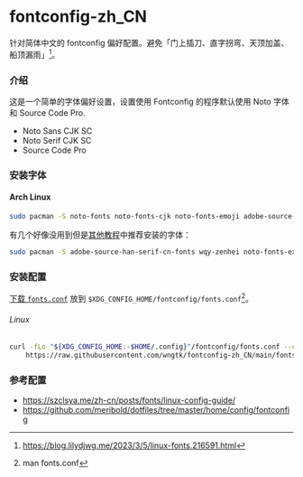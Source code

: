 # fontconfig-zh_CN

针对简体中文的 fontconfig 偏好配置。避免<span lang="ja">「门上插刀、直字拐弯、天顶加盖、船顶漏雨」</span>[^门上插刀]。

[^门上插刀]: https://blog.lilydjwg.me/2023/3/5/linux-fonts.216591.html

### 介绍

这是一个简单的字体偏好设置，设置使用 Fontconfig 的程序默认使用 Noto 字体和 Source Code Pro.

- Noto Sans CJK SC
- Noto Serif CJK SC
- Source Code Pro

### 安装字体

#### Arch Linux
```sh
sudo pacman -S noto-fonts noto-fonts-cjk noto-fonts-emoji adobe-source-code-pro-fonts
```

有几个好像没用到但是[其他教程](https://arch.icekylin.online/guide/rookie/desktop-env-and-app.html#_6-%E5%AE%89%E8%A3%85%E5%9F%BA%E7%A1%80%E5%8A%9F%E8%83%BD%E5%8C%85)中推荐安装的字体：
```sh
sudo pacman -S adobe-source-han-serif-cn-fonts wqy-zenhei noto-fonts-extra 
```

### 安装配置

[下载 `fonts.conf`](https://raw.githubusercontent.com/wngtk/fontconfig-zh_CN/main/fonts.conf) 放到 `$XDG_CONFIG_HOME/fontconfig/fonts.conf`[^fonts.conf]。

###### Linux
```sh
curl -fLo "${XDG_CONFIG_HOME:-$HOME/.config}"/fontconfig/fonts.conf --create-dirs \
    https://raw.githubusercontent.com/wngtk/fontconfig-zh_CN/main/fonts.conf
```

[^fonts.conf]: man fonts.conf

### 参考配置

- https://szclsya.me/zh-cn/posts/fonts/linux-config-guide/
- https://github.com/meribold/dotfiles/tree/master/home/config/fontconfig
